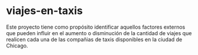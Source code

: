 # viajes-en-taxis
Este proyecto tiene como propósito identificar aquellos factores externos que pueden influir en el aumento o disminución de la cantidad de viajes que realicen cada una de las compañias de taxis disponibles en la ciudad de Chicago.
